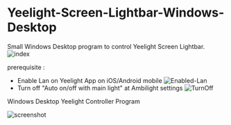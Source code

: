 # Yeelight-Screen-Lightbar-Windows-Desktop
Small Windows Desktop program to control Yeelight Screen Lightbar.
![index](https://user-images.githubusercontent.com/104300074/164970065-77368b00-7c03-448c-ac75-0d48f364f34b.jpeg)

prerequisite :
* Enable Lan on Yeelight App on iOS/Android mobile
![Enabled-Lan](https://user-images.githubusercontent.com/104300074/164970633-7cde4717-7f91-44eb-af10-6ac7fac245b6.jpg)
* Turn off "Auto on/off with main light" at Ambilight settings
![TurnOff](https://user-images.githubusercontent.com/104300074/164970637-9474c851-9be6-4985-9d79-3fa4773d1281.jpg)

Windows Desktop Yeelight Controller Program

![screenshot](https://user-images.githubusercontent.com/104300074/164970114-bd6cd85f-7f41-4af8-a768-9b1d6cca56aa.png)
